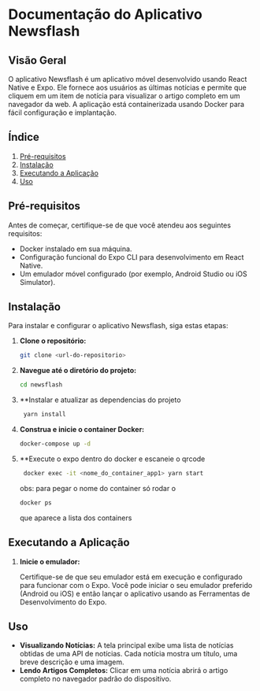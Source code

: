 # Documentação do Aplicativo Newsflash

## Visão Geral

O aplicativo Newsflash é um aplicativo móvel desenvolvido usando React Native e Expo. Ele fornece aos usuários as últimas notícias e permite que cliquem em um item de notícia para visualizar o artigo completo em um navegador da web. A aplicação está containerizada usando Docker para fácil configuração e implantação.

## Índice

1. [Pré-requisitos](#pré-requisitos)
2. [Instalação](#instalação)
3. [Executando a Aplicação](#executando-a-aplicação)
4. [Uso](#uso)

## Pré-requisitos

Antes de começar, certifique-se de que você atendeu aos seguintes requisitos:

- Docker instalado em sua máquina.
- Configuração funcional do Expo CLI para desenvolvimento em React Native.
- Um emulador móvel configurado (por exemplo, Android Studio ou iOS Simulator).

## Instalação

Para instalar e configurar o aplicativo Newsflash, siga estas etapas:

1. **Clone o repositório:**

    ```bash
    git clone <url-do-repositorio>
    ```

2. **Navegue até o diretório do projeto:**

    ```bash
    cd newsflash
    ```
    
3. **Instalar e atualizar as dependencias do projeto
   ```bash
    yarn install
    ```

4. **Construa e inicie o container Docker:**

    ```bash
    docker-compose up -d
    ```
5. **Execute o expo dentro do docker e escaneie o qrcode
   ```bash
    docker exec -it <nome_do_container_app1> yarn start
    ```
   obs: para pegar o nome do container só rodar o
   ```bash
   docker ps
   ```
   que aparece a lista dos containers

## Executando a Aplicação


1. **Inicie o emulador:**

    Certifique-se de que seu emulador está em execução e configurado para funcionar com o Expo. Você pode iniciar o seu emulador preferido (Android ou iOS) e então lançar o aplicativo usando as Ferramentas de Desenvolvimento do Expo.

## Uso

- **Visualizando Notícias:** A tela principal exibe uma lista de notícias obtidas de uma API de notícias. Cada notícia mostra um título, uma breve descrição e uma imagem.
- **Lendo Artigos Completos:** Clicar em uma notícia abrirá o artigo completo no navegador padrão do dispositivo.


